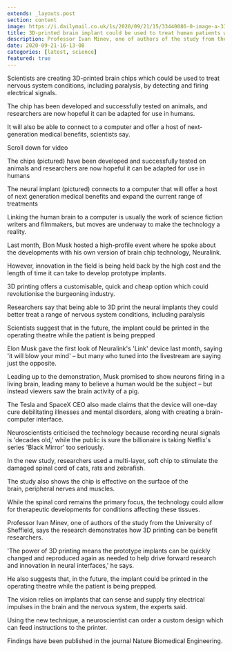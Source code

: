 ```yaml
---
extends: _layouts.post
section: content
image: https://i.dailymail.co.uk/1s/2020/09/21/15/33440086-0-image-a-33_1600697591284.jpg 
title: 3D-printed brain implant could be used to treat human patients with paralysis 
description: Professor Ivan Minev, one of authors of the study from the University of Sheffield, says the chips could be made in an operating theatre while a patient is prepped for surgery. 
date: 2020-09-21-16-13-08 
categories: [latest, science] 
featured: true 
--- 
```

Scientists are creating 3D-printed brain chips which could be used to treat nervous system conditions, including paralysis, by detecting and firing electrical signals.   

The chip has been developed and successfully tested on animals, and researchers are now hopeful it can be adapted for use in humans. 

It will also be able to connect to a computer and offer a host of next-generation medical benefits, scientists say.   

Scroll down for video  

The chips (pictured) have been developed and successfully tested on animals and researchers are now hopeful it can be adapted for use in humans

The neural implant (pictured) connects to a computer that will offer a host of next generation medical benefits and expand the current range of treatments

Linking the human brain to a computer is usually the work of science fiction writers and filmmakers, but moves are underway to make the technology a reality. 

Last month, Elon Musk hosted a high-profile event where he spoke about the developments with his own version of brain chip technology, Neuralink. 

However, innovation in the field is being held back by the high cost and the length of time it can take to develop prototype implants. 

3D printing offers a customisable, quick and cheap option which could revolutionise the burgeoning industry. 

Researchers say that being able to 3D print the neural implants they could better treat a range of nervous system conditions, including paralysis 

Scientists suggest that in the future, the implant could be printed in the operating theatre while the patient is being prepped

Elon Musk gave the first look of Neuralink's 'Link' device last month, saying 'it will blow your mind' – but many who tuned into the livestream are saying just the opposite.

Leading up to the demonstration, Musk promised to show neurons firing in a living brain, leading many to believe a human would be the subject – but instead viewers saw the brain activity of a pig.

The Tesla and SpaceX CEO also made claims that the device will one-day cure debilitating illnesses and mental disorders, along with creating a brain-computer interface. 

Neuroscientists criticised the technology because recording neural signals is 'decades old,' while the public is sure the billionaire is taking Netflix's series 'Black Mirror' too seriously.

In the new study, researchers used a multi-layer, soft chip to stimulate the damaged spinal cord of cats, rats and zebrafish.   

The study also shows the chip is effective on the surface of the brain, peripheral nerves and muscles.

While the spinal cord remains the primary focus, the technology could allow for therapeutic developments for conditions affecting these tissues.

Professor Ivan Minev, one of authors of the study from the University of Sheffield, says the research demonstrates how 3D printing can be benefit researchers.  

'The power of 3D printing means the prototype implants can be quickly changed and reproduced again as needed to help drive forward research and innovation in neural interfaces,' he says. 

He also suggests that, in the future, the implant could be printed in the operating theatre while the patient is being prepped.   

The vision relies on implants that can sense and supply tiny electrical impulses in the brain and the nervous system, the experts said.   

Using the new technique, a neuroscientist can order a custom design which can feed instructions to the printer.  

Findings have been published in the journal Nature Biomedical Engineering. 

